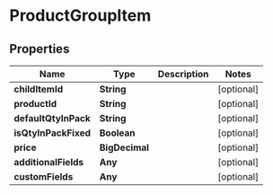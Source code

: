 

# ProductGroupItem


## Properties

Name | Type | Description | Notes
------------ | ------------- | ------------- | -------------
**childItemId** | **String** |  |  [optional]
**productId** | **String** |  |  [optional]
**defaultQtyInPack** | **String** |  |  [optional]
**isQtyInPackFixed** | **Boolean** |  |  [optional]
**price** | **BigDecimal** |  |  [optional]
**additionalFields** | **Any** |  |  [optional]
**customFields** | **Any** |  |  [optional]



